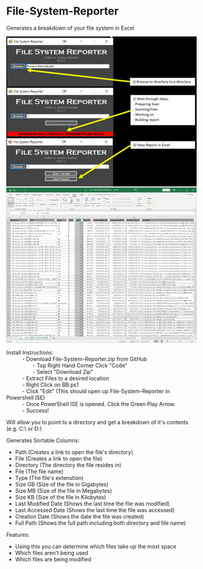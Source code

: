 # File-System-Reporter
Generates a breakdown of your file system in Excel

![alt text](https://github.com/Jukari2003/File-System-Reporter/blob/main/FSR%20Preview%20How-To.png?raw=true)
![alt text](https://github.com/Jukari2003/File-System-Reporter/blob/main/FSR%20Preview%20Results.png?raw=true)


Install Instructions:<br />
&emsp;&emsp;&emsp;- Download File-System-Reporter.zip from GitHub<br />
&emsp;&emsp;&emsp;&emsp;&emsp;- Top Right Hand Corner Click "Code"<br />
&emsp;&emsp;&emsp;&emsp;&emsp;- Select "Download Zip"<br />
&emsp;&emsp;&emsp;- Extract Files to a desired location<br />
&emsp;&emsp;&emsp;- Right Click on BB.ps1<br />
&emsp;&emsp;&emsp;- Click "Edit"     (This should open up File-System-Reporter in Powershell ISE)<br />
&emsp;&emsp;&emsp;- Once PowerShell ISE is opened. Click the Green Play Arrow.<br />
&emsp;&emsp;&emsp;- Success!<br />


Will allow you to point to a directory and get a breakdown of it's contents (e.g. C:\ or D:\)

Generates Sortable Columns:
- Path (Creates a link to open the file's directory)
- File (Creates a link to open the file)
- Directory (The directory the file resides in)
- File (The file name)
- Type (The file's extenstion)
- Size GB (Size of the file in Gigabytes)
- Size MB (Size of the file in Megabytes)
- Size KB (Size of the file in Kilobytes)
- Last Modified Date (Shows the last time the file was modified)
- Last Accessed Date (Shows the last time the file was accessed)
- Creation Date (Shows the date the file was created)
- Full Path (Shows the full path including both directory and file name)

Features:
- Using this you can determine which files take up the most space
- Which files aren't being used
- Which files are being modified 
